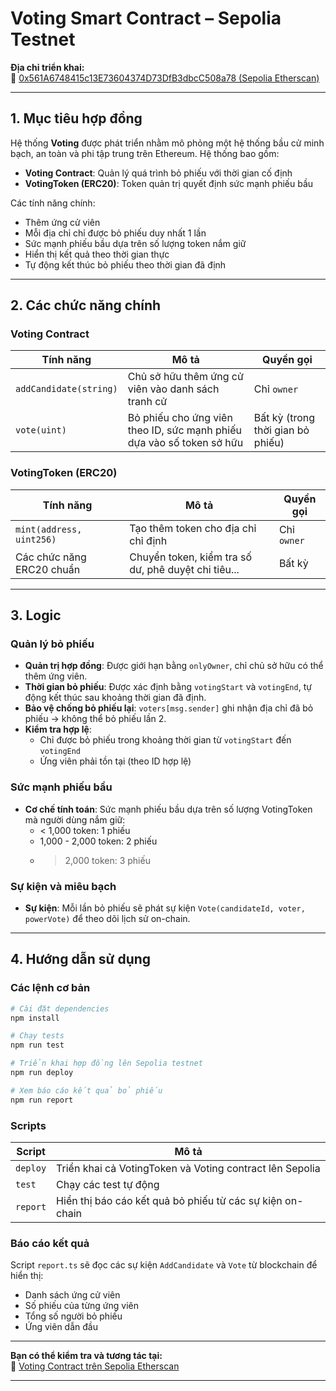 # Voting Smart Contract – Sepolia Testnet

**Địa chỉ triển khai:**  
🔗 [0x561A6748415c13E73604374D73DfB3dbcC508a78 (Sepolia Etherscan)](https://sepolia.etherscan.io/address/0x561A6748415c13E73604374D73DfB3dbcC508a78)

---

## 1. Mục tiêu hợp đồng

Hệ thống **Voting** được phát triển nhằm mô phỏng một hệ thống bầu cử minh bạch, an toàn và phi tập trung trên Ethereum. Hệ thống bao gồm:

- **Voting Contract**: Quản lý quá trình bỏ phiếu với thời gian cố định
- **VotingToken (ERC20)**: Token quản trị quyết định sức mạnh phiếu bầu

Các tính năng chính:

- Thêm ứng cử viên
- Mỗi địa chỉ chỉ được bỏ phiếu duy nhất 1 lần
- Sức mạnh phiếu bầu dựa trên số lượng token nắm giữ
- Hiển thị kết quả theo thời gian thực
- Tự động kết thúc bỏ phiếu theo thời gian đã định

---

## 2. Các chức năng chính

### Voting Contract

| Tính năng                  | Mô tả                                                                 | Quyền gọi        |
|---------------------------|----------------------------------------------------------------------|------------------|
| `addCandidate(string)`    | Chủ sở hữu thêm ứng cử viên vào danh sách tranh cử                  | Chỉ `owner`      |
| `vote(uint)`              | Bỏ phiếu cho ứng viên theo ID, sức mạnh phiếu dựa vào số token sở hữu | Bất kỳ (trong thời gian bỏ phiếu) |

### VotingToken (ERC20)

| Tính năng                  | Mô tả                                                                 | Quyền gọi        |
|---------------------------|----------------------------------------------------------------------|------------------|
| `mint(address, uint256)`  | Tạo thêm token cho địa chỉ chỉ định                                   | Chỉ `owner`      |
| Các chức năng ERC20 chuẩn | Chuyển token, kiểm tra số dư, phê duyệt chi tiêu...                | Bất kỳ           |


---

## 3. Logic

### Quản lý bỏ phiếu

- **Quản trị hợp đồng**: Được giới hạn bằng `onlyOwner`, chỉ chủ sở hữu có thể thêm ứng viên.
- **Thời gian bỏ phiếu**: Được xác định bằng `votingStart` và `votingEnd`, tự động kết thúc sau khoảng thời gian đã định.
- **Bảo vệ chống bỏ phiếu lại**: `voters[msg.sender]` ghi nhận địa chỉ đã bỏ phiếu → không thể bỏ phiếu lần 2.
- **Kiểm tra hợp lệ**:
  - Chỉ được bỏ phiếu trong khoảng thời gian từ `votingStart` đến `votingEnd`
  - Ứng viên phải tồn tại (theo ID hợp lệ)

### Sức mạnh phiếu bầu

- **Cơ chế tính toán**: Sức mạnh phiếu bầu dựa trên số lượng VotingToken mà người dùng nắm giữ:
  - < 1,000 token: 1 phiếu
  - 1,000 - 2,000 token: 2 phiếu
  - > 2,000 token: 3 phiếu

### Sự kiện và miêu bạch

- **Sự kiện**: Mỗi lần bỏ phiếu sẽ phát sự kiện `Vote(candidateId, voter, powerVote)` để theo dõi lịch sử on-chain.

---

## 4. Hướng dẫn sử dụng

### Các lệnh cơ bản

```bash
# Cài đặt dependencies
npm install

# Chạy tests
npm run test

# Triển khai hợp đồng lên Sepolia testnet
npm run deploy

# Xem báo cáo kết quả bỏ phiếu
npm run report
```

### Scripts

| Script | Mô tả |
|--------|-------|
| `deploy` | Triển khai cả VotingToken và Voting contract lên Sepolia |
| `test` | Chạy các test tự động |
| `report` | Hiển thị báo cáo kết quả bỏ phiếu từ các sự kiện on-chain |

### Báo cáo kết quả

Script `report.ts` sẽ đọc các sự kiện `AddCandidate` và `Vote` từ blockchain để hiển thị:

- Danh sách ứng cử viên
- Số phiếu của từng ứng viên
- Tổng số người bỏ phiếu
- Ứng viên dẫn đầu

---

**Bạn có thể kiểm tra và tương tác tại:**  
📎 [Voting Contract trên Sepolia Etherscan](https://sepolia.etherscan.io/address/0x561A6748415c13E73604374D73DfB3dbcC508a78)

---